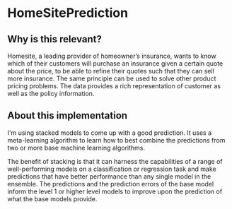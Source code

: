 # HomeSitePrediction

## Why is this relevant?
Homesite, a leading provider of homeowner’s insurance, wants to know which of their customers will purchase an insurance given a certain quote about the price, to be able to 
refine their quotes such that they can sell more insurance. The same principle can be used to solve other product pricing problems.
The data provides a rich representation of customer as well as the policy information. 

## About this implementation
I'm using stacked models to come up with a good prediction.
It uses a meta-learning algorithm to learn how to best combine the predictions from two or more base machine learning algorithms.

The benefit of stacking is that it can harness the capabilities of a range of well-performing models on a classification or regression task and make predictions that have better performance than any single model in the ensemble. The predictions and the prediction errors of the base model inform the level 1 or higher level models to improve
upon the prediction of what the base models provide.
